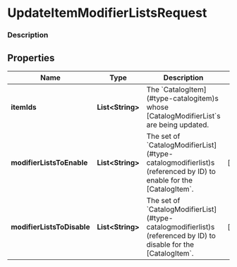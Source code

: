
# UpdateItemModifierListsRequest

### Description



## Properties
Name | Type | Description | Notes
------------ | ------------- | ------------- | -------------
**itemIds** | **List&lt;String&gt;** | The &#x60;CatalogItem](#type-catalogitem)s whose [CatalogModifierList&#x60;s are being updated. | 
**modifierListsToEnable** | **List&lt;String&gt;** | The set of &#x60;CatalogModifierList](#type-catalogmodifierlist)s (referenced by ID) to enable for the [CatalogItem&#x60;. |  [optional]
**modifierListsToDisable** | **List&lt;String&gt;** | The set of &#x60;CatalogModifierList](#type-catalogmodifierlist)s (referenced by ID) to disable for the [CatalogItem&#x60;. |  [optional]




